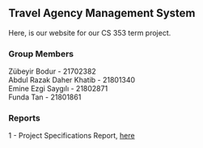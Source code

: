## Travel Agency Management System

Here, is our website for our CS 353 term project.

### Group Members
Zübeyir Bodur - 21702382<br />
Abdul Razak Daher Khatib - 21801340<br />
Emine Ezgi Saygılı - 21802871<br />
Funda Tan - 21801861<br />


### Reports
1 - Project Specifications Report, [here](/report_name.pdf)
